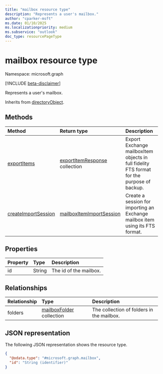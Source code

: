 ```yaml
---
title: "mailbox resource type"
description: "Represents a user's mailbox."
author: "cparker-msft"
ms.date: 01/10/2025
ms.localizationpriority: medium
ms.subservice: "outlook"
doc_type: resourcePageType
---
```


# mailbox resource type

Namespace: microsoft.graph

[!INCLUDE [beta-disclaimer](../../includes/beta-disclaimer.md)]

Represents a user's mailbox.

Inherits from [directoryObject](../resources/directoryobject.md).

## Methods
|Method|Return type|Description|
|:---|:---|:---|
|[exportItems](../api/mailbox-exportitems.md)|[exportItemResponse](../resources/exportitemresponse.md) collection|Export Exchange mailboxItem objects in full fidelity FTS format for the purpose of backup.|
|[createImportSession](../api/mailbox-createimportsession.md)|[mailboxItemImportSession](../resources/mailboxitemimportsession.md)|Create a session for importing an Exchange mailbox item using its FTS format.|

## Properties
|Property|Type|Description|
|:---|:---|:---|
|id|String|The id of the mailbox.|

## Relationships
|Relationship|Type|Description|
|:---|:---|:---|
|folders|[mailboxFolder](../resources/mailboxfolder.md) collection|The collection of folders in the mailbox.|

## JSON representation
The following JSON representation shows the resource type.
<!-- {
  "blockType": "resource",
  "keyProperty": "id",
  "@odata.type": "microsoft.graph.mailbox",
  "baseType": "microsoft.graph.directoryObject",
  "openType": false
}
-->
``` json
{
  "@odata.type": "#microsoft.graph.mailbox",
  "id": "String (identifier)"
}
```
